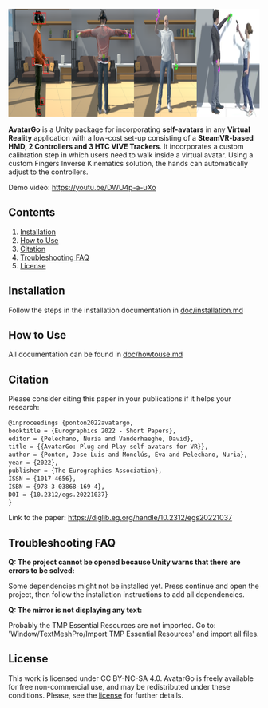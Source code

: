 <p align="center">
  <img 
    width="960"
    height="216"
    src="https://github.com/UPC-ViRVIG/AvatarGo/blob/main/.github/media/Cover.png"
  >
</p>

**AvatarGo** is a Unity package for incorporating **self-avatars** in any **Virtual Reality** application with a low-cost set-up consisting of a **SteamVR-based HMD, 2 Controllers and 3 HTC VIVE Trackers**. It incorporates a custom calibration step in which users need to walk inside a virtual avatar. Using a custom Fingers Inverse Kinematics solution, the hands can automatically adjust to the controllers.

Demo video: https://youtu.be/DWU4p-a-uXo

## Contents
1. [Installation](#installation)
2. [How to Use](#how-to-use)
2. [Citation](#citation)
3. [Troubleshooting FAQ](#troubleshooting-faq)
4. [License](#license)

## Installation
Follow the steps in the installation documentation in [doc/installation.md](doc/installation.md)

## How to Use
All documentation can be found in [doc/howtouse.md](doc/howtouse.md)

## Citation
Please consider citing this paper in your publications if it helps your research:
```
@inproceedings {ponton2022avatargo,
booktitle = {Eurographics 2022 - Short Papers},
editor = {Pelechano, Nuria and Vanderhaeghe, David},
title = {{AvatarGo: Plug and Play self-avatars for VR}},
author = {Ponton, Jose Luis and Monclús, Eva and Pelechano, Nuria},
year = {2022},
publisher = {The Eurographics Association},
ISSN = {1017-4656},
ISBN = {978-3-03868-169-4},
DOI = {10.2312/egs.20221037}
}
```

Link to the paper: https://diglib.eg.org/handle/10.2312/egs20221037

## Troubleshooting FAQ
**Q: The project cannot be opened because Unity warns that there are errors to be solved:**

Some dependencies might not be installed yet. Press continue and open the project, then follow the installation instructions to add all dependencies.

**Q: The mirror is not displaying any text:**

Probably the TMP Essential Resources are not imported. Go to: 'Window/TextMeshPro/Import TMP Essential Resources' and import all files.



## License
This work is licensed under CC BY-NC-SA 4.0.
AvatarGo is freely available for free non-commercial use, and may be redistributed under these conditions.  Please, see the [license](https://github.com/UPC-ViRVIG/AvatarGo/blob/main/LICENSE) for further details.
